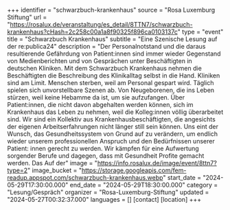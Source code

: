 +++
identifier = "schwarzbuch-krankenhaus"
source = "Rosa Luxemburg Stiftung"
url = "https://rosalux.de/veranstaltung/es_detail/8TTN7/schwarzbuch-krankenhaus?cHash=2c258c00a1a8f90325f896ca0103137c"
type = "event"
title = "Schwarzbuch Krankenhaus"
subtitle = "Eine Szenische Lesung auf der re:publica24"
description = "Der Personalnotstand und die daraus resultierende Gefährdung von Patient:innen sind immer wieder Gegenstand von Medienberichten und von Gesprächen unter Beschäftigten in deutschen Kliniken. Mit dem Schwarzbuch Krankenhaus nehmen die Beschäftigten die Beschreibung des Klinikalltag selbst in die Hand.
Kliniken sind am Limit. Menschen sterben, weil am Personal gespart wird. Täglich spielen sich unvorstellbare Szenen ab. Von Neugeborenen, die ins Leben stürzen, weil keine Hebamme da ist, um sie aufzufangen. Über Patient:innen, die nicht davon abgehalten werden können, sich im Krankenhaus das Leben zu nehmen, weil die Kolleg:innen völlig überarbeitet sind.
Wir sind ein Kollektiv aus Krankenhausbeschäftigten, die angesichts der eigenen Arbeitserfahrungen nicht länger still sein können. Uns eint der Wunsch, das Gesundheitssystem von Grund auf zu verändern, um endlich wieder unserem professionellen Anspruch und den Bedürfnissen unserer Patient: innen gerecht zu werden. Wir kämpfen für eine Aufwertung sorgender Berufe und dagegen, dass mit Gesundheit Profite gemacht werden.
Das 
Auf der"
image = "https://info.rosalux.de/image/event/8ttn7?type=2"
image_bucket = "https://storage.googleapis.com/fem-readup.appspot.com/schwarzbuch-krankenhaus.webp"
start_date = "2024-05-29T17:30:00.000"
end_date = "2024-05-29T18:30:00.000"
category = "Lesung/Gespräch"
organizer = "Rosa-Luxemburg-Stiftung"
updated = "2024-05-27T00:32:37.000"
languages = []
[contact]
[location]
+++